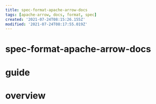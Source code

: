 ```yaml
---
title: spec-format-apache-arrow-docs
tags: [apache-arrow, docs, format, spec]
created: '2021-07-24T08:15:26.155Z'
modified: '2021-07-24T08:17:55.019Z'
---
```


# spec-format-apache-arrow-docs

# guide

# overview

